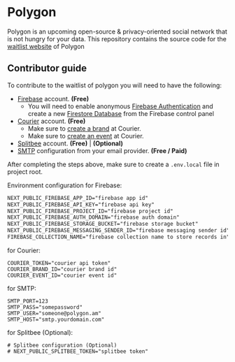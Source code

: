 # Polygon

Polygon is an upcoming open-source & privacy-oriented social network that is not hungry for your data. This repository contains the source code for the [waitlist website](https://polygon.am/) of Polygon

## Contributor guide

To contribute to the waitlist of polygon you will need to have the following:

- [Firebase](https://firebase.com/) account. **(Free)**
    - You will need to enable anonymous [Firebase Authentication](https://firebase.google.com/docs/auth) and create a new [Firestore Database](https://firebase.google.com/docs/firestore) from the Firebase control panel
- [Courier](https://courier.com/) account. **(Free)**
    - Make sure to [create a brand](https://help.courier.com/en/articles/4181342-customize-your-default-brand) at Courier.
    - Make sure to [create an event](https://help.courier.com/en/articles/4202416-how-to-create-and-map-event-triggers-for-your-notifications) at Courier.
- [Splitbee](https://splitbee.io/) account. **(Free)** | **(Optional)**
- [SMTP](https://en.wikipedia.org/wiki/Simple_Mail_Transfer_Protocol) configuration from your email provider.  **(Free / Paid)**

After completing the steps above, make sure to create a `.env.local` file in project root.

Environment configuration for Firebase:
```txt
NEXT_PUBLIC_FIREBASE_APP_ID="firebase app id"
NEXT_PUBLIC_FIREBASE_API_KEY="firebase api key"
NEXT_PUBLIC_FIREBASE_PROJECT_ID="firebase project id"
NEXT_PUBLIC_FIREBASE_AUTH_DOMAIN="firebase auth domain"
NEXT_PUBLIC_FIREBASE_STORAGE_BUCKET="firebase storage bucket"
NEXT_PUBLIC_FIREBASE_MESSAGING_SENDER_ID="firebase messaging sender id"
FIREBASE_COLLECTION_NAME="firebase collection name to store records in"
```

for Courier:
```
COURIER_TOKEN="courier api token"
COURIER_BRAND_ID="courier brand id"
COURIER_EVENT_ID="courier event id"
```

for SMTP:
```
SMTP_PORT=123
SMTP_PASS="somepassword"
SMTP_USER="someone@polygon.am"
SMTP_HOST="smtp.yourdomain.com"
```

for Splitbee (Optional):
```
# Splitbee configuration (Optional)
# NEXT_PUBLIC_SPLITBEE_TOKEN="splitbee token"
```
